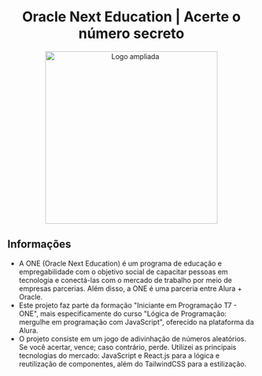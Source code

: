 <h1 align="center">Oracle Next Education | Acerte o número secreto</h1>
<div align="center">
  <img src="https://compliancesolucoes.com.br/wp-content/uploads/2022/11/ONE_logo_rgb.png" alt="Logo ampliada" width="350">
</div>
<div>
  <h2>Informações</h2>
<ul>
  <li>A ONE (Oracle Next Education) é um programa de educação e empregabilidade com o objetivo social de capacitar pessoas em tecnologia e conectá-las com o mercado de trabalho por meio de empresas parcerias. Além disso, a ONE é uma parceria entre Alura + Oracle.</li>
  <li>Este projeto faz parte da formação "Iniciante em Programação T7 - ONE", mais especificamente do curso "Lógica de Programação: mergulhe em programação com JavaScript", oferecido na plataforma da Alura.</li>
  <li>O projeto consiste em um jogo de adivinhação de números aleatórios. Se você acertar, vence; caso contrário, perde. Utilizei as principais tecnologias do mercado: JavaScript e React.js para a lógica e reutilização de componentes, além do TailwindCSS para a estilização.</li>
</ul>
</div>
